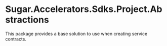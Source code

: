 # Sugar.Accelerators.Sdks.Project.Abstractions

This package provides a base solution to use when creating service contracts.
